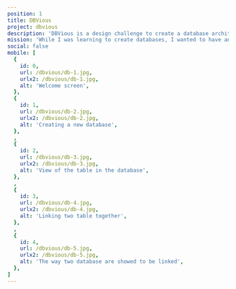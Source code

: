 ```yaml
---
position: 1
title: DBVious
project: dbvious
description: 'DBVious is a design challenge to create a database architecture easily'
mission: 'While I was learning to create databases, I wanted to have an easier and cleaner way of seeing the database I was creating and which items were linked together.'
social: false
mobile: [
  {
    id: 0,
    url: /dbvious/db-1.jpg,
    urlx2: /dbvious/db-1.jpg,
    alt: 'Welcome screen',
  },
  {
    id: 1,
    url: /dbvious/db-2.jpg,
    urlx2: /dbvious/db-2.jpg,
    alt: 'Creating a new database',
  },
  ,
  {
    id: 2,
    url: /dbvious/db-3.jpg,
    urlx2: /dbvious/db-3.jpg,
    alt: 'View of the table in the database',
  },
  ,
  {
    id: 3,
    url: /dbvious/db-4.jpg,
    urlx2: /dbvious/db-4.jpg,
    alt: 'Linking two table together',
  },
  ,
  {
    id: 4,
    url: /dbvious/db-5.jpg,
    urlx2: /dbvious/db-5.jpg,
    alt: 'The way two database are showed to be linked',
  },
]
---
```

